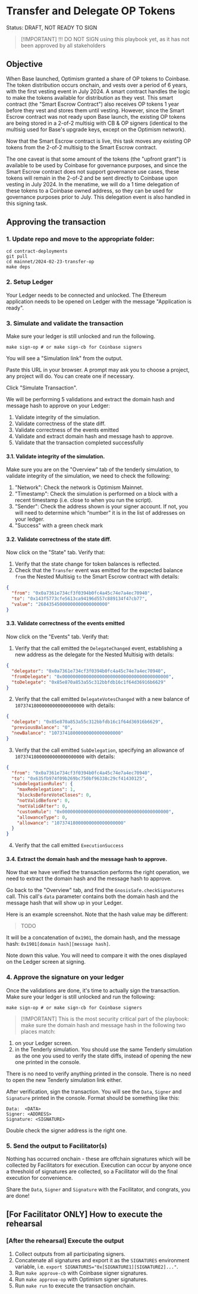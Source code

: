 # Transfer and Delegate OP Tokens

Status: DRAFT, NOT READY TO SIGN

> [!IMPORTANT] !!! DO NOT SIGN using this playbook yet, as it has not
> been approved by all stakeholders

## Objective

When Base launched, Optimism granted a share of OP tokens to Coinbase. The token distribution occurs onchain, and vests over a period of 6 years, with the first vesting event in July 2024. A smart contract handles the logic to make the tokens available for distribution as they vest. This smart contract (the "Smart Escrow Contract") also receives OP tokens 1 year before they vest and stores them until vesting. However, since the Smart Escrow contract was not ready upon Base launch, the existing OP tokens are being stored in a 2-of-2 multisig with CB & OP signers (identical to the multisig used for Base's upgrade keys, except on the Optimism network). 

Now that the Smart Escrow contract is live, this task moves any existing OP tokens from the 2-of-2 multisig to the Smart Escrow contract.

The one caveat is that some amount of the tokens (the "upfront grant") is available to be used by Coinbase for governance purposes, and since the Smart Escrow contract does not support governance use cases, these tokens will remain in the 2-of-2 and be sent directly to Coinbase upon vesting in July 2024. In the menatime, we will do a 1 time delegation of these tokens to a Coinbase owned address, so they can be used for governance purposes prior to July. This delegation event is also handled in this signing task.

## Approving the transaction

### 1. Update repo and move to the appropriate folder:

```
cd contract-deployments
git pull
cd mainnet/2024-02-23-transfer-op
make deps
```

### 2. Setup Ledger

Your Ledger needs to be connected and unlocked. The Ethereum
application needs to be opened on Ledger with the message "Application
is ready".

### 3. Simulate and validate the transaction

Make sure your ledger is still unlocked and run the following.

``` shell
make sign-op # or make sign-cb for Coinbase signers
```

You will see a "Simulation link" from the output.

Paste this URL in your browser. A prompt may ask you to choose a
project, any project will do. You can create one if necessary.

Click "Simulate Transaction".

We will be performing 5 validations and extract the domain hash and
message hash to approve on your Ledger:

1. Validate integrity of the simulation.
2. Validate correctness of the state diff.
3. Validate correctness of the events emitted
4. Validate and extract domain hash and message hash to approve.
5. Validate that the transaction completed successfully


#### 3.1. Validate integrity of the simulation.

Make sure you are on the "Overview" tab of the tenderly simulation, to
validate integrity of the simulation, we need to check the following:

1. "Network": Check the network is Optimism Mainnet.
2. "Timestamp": Check the simulation is performed on a block with a
   recent timestamp (i.e. close to when you run the script).
3. "Sender": Check the address shown is your signer account. If not,
   you will need to determine which “number” it is in the list of
   addresses on your ledger.
4. "Success" with a green check mark 


#### 3.2. Validate correctness of the state diff.

Now click on the "State" tab. Verify that:

1. Verify that the state change for token balances is reflected. 
2. Check that the `Transfer` event was emitted for the expected balance `from` the Nested Multisig `to` the Smart Escrow contract with details: 
```json
{
  "from": "0x0a7361e734cf3f0394b0fc4a45c74e7a4ec70940",
  "to": "0x143f5773cfe5613ca94196d557c889134f47cb77",
  "value": "26843545000000000000000000"
}
```


#### 3.3. Validate correctness of the events emitted

Now click on the "Events" tab. Verify that:

1. Verify that the call emitted the `DelegateChanged` event, establishing a new address as the delegate for the Nested Multisig with details: 
```json
{
  "delegator": "0x0a7361e734cf3f0394b0fc4a45c74e7a4ec70940",
  "fromDelegate": "0x0000000000000000000000000000000000000000",
  "toDelegate": "0x85e870a853a55c312bbfdb16c1f64d36916b6629"
}
```
2. Verify that the call emitted `DelegateVotesChanged` with a new balance of `10737418000000000000000000` with details:
```json
{
  "delegate": "0x85e870a853a55c312bbfdb16c1f64d36916b6629",
  "previousBalance": "0",
  "newBalance": "10737418000000000000000000"
}
```
3. Verify that the call emitted `SubDelegation`, specifying an allowance of `10737418000000000000000000` with details:
```json
{
  "from": "0x0a7361e734cf3f0394b0fc4a45c74e7a4ec70940",
  "to": "0x635fb974f09b269bc750bf96338c29cf41430125",
  "subdelegationRules": {
    "maxRedelegations": 1,
    "blocksBeforeVoteCloses": 0,
    "notValidBefore": 0,
    "notValidAfter": 0,
    "customRule": "0x0000000000000000000000000000000000000000",
    "allowanceType": 0,
    "allowance": "10737418000000000000000000"
  }
}
```
4. Verify that the call emitted `ExecutionSuccess`

#### 3.4. Extract the domain hash and the message hash to approve.

Now that we have verified the transaction performs the right
operation, we need to extract the domain hash and the message hash to
approve.

Go back to the "Overview" tab, and find the
`GnosisSafe.checkSignatures` call. This call's `data` parameter
contains both the domain hash and the message hash that will show up
in your Ledger.

Here is an example screenshot. Note that the hash value may be
different:

> TODO

It will be a concatenation of `0x1901`, the domain hash, and the
message hash: `0x1901[domain hash][message hash]`.

Note down this value. You will need to compare it with the ones
displayed on the Ledger screen at signing.

### 4. Approve the signature on your ledger

Once the validations are done, it's time to actually sign the
transaction. Make sure your ledger is still unlocked and run the
following:

``` shell
make sign-op # or make sign-cb for Coinbase signers
```

> [!IMPORTANT] This is the most security critical part of the
> playbook: make sure the domain hash and message hash in the
> following two places match:

1. on your Ledger screen.
2. in the Tenderly simulation. You should use the same Tenderly
   simulation as the one you used to verify the state diffs, instead
   of opening the new one printed in the console.

There is no need to verify anything printed in the console. There is
no need to open the new Tenderly simulation link either.

After verification, sign the transaction. You will see the `Data`,
`Signer` and `Signature` printed in the console. Format should be
something like this:

```
Data:  <DATA>
Signer: <ADDRESS>
Signature: <SIGNATURE>
```

Double check the signer address is the right one.

### 5. Send the output to Facilitator(s)

Nothing has occurred onchain - these are offchain signatures which
will be collected by Facilitators for execution. Execution can occur
by anyone once a threshold of signatures are collected, so a
Facilitator will do the final execution for convenience.

Share the `Data`, `Signer` and `Signature` with the Facilitator, and
congrats, you are done!

## [For Facilitator ONLY] How to execute the rehearsal

### [After the rehearsal] Execute the output

1. Collect outputs from all participating signers.
2. Concatenate all signatures and export it as the `SIGNATURES`
   environment variable, i.e. `export
   SIGNATURES="0x[SIGNATURE1][SIGNATURE2]..."`.
3. Run `make approve-cb` with Coinbase signer signatures.
4. Run `make approve-op` with Optimism signer signatures.
4. Run `make run` to execute the transaction onchain.

